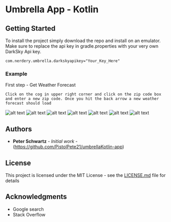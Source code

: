 # Umbrella App - Kotlin


## Getting Started

To install the project simply download the repo and install on an emulator. Make sure to replace the api key in gradle.properties with your very own DarkSky Api key.

```
com.nerdery.umbrella.darkskyapikey="Your_Key_Here"
```

### Example

First step - Get Weather Forecast

```
Click on the cog in upper right corner and click on the zip code box and enter a new zip code. Once you hit the back arrow a new weather forecast should load
```
![alt text](https://github.com/PistolPete21/umbrellaKotlin-app/blob/master/src/main/res/drawable/screenshot1.JPG)
![alt text](https://github.com/PistolPete21/umbrellaKotlin-app/blob/master/src/main/res/drawable/screenshot2.JPG)
![alt text](https://github.com/PistolPete21/umbrellaKotlin-app/blob/master/src/main/res/drawable/screenshot3.JPG)
![alt text](https://github.com/PistolPete21/umbrellaKotlin-app/blob/master/src/main/res/drawable/screenshot4.JPG)
![alt text](https://github.com/PistolPete21/umbrellaKotlin-app/blob/master/src/main/res/drawable/screenshot5.JPG)
![alt text](https://github.com/PistolPete21/umbrellaKotlin-app/blob/master/src/main/res/drawable/screenshot6.JPG)
![alt text](https://github.com/PistolPete21/umbrellaKotlin-app/blob/master/src/main/res/drawable/screenshot7.JPG)

## Authors

* **Peter Schwartz** - *Initial work* - (https://github.com/PistolPete21/umbrellaKotlin-app)

## License

This project is licensed under the MIT License - see the [LICENSE.md](LICENSE.md) file for details

## Acknowledgments

* Google search
* Stack Overflow
